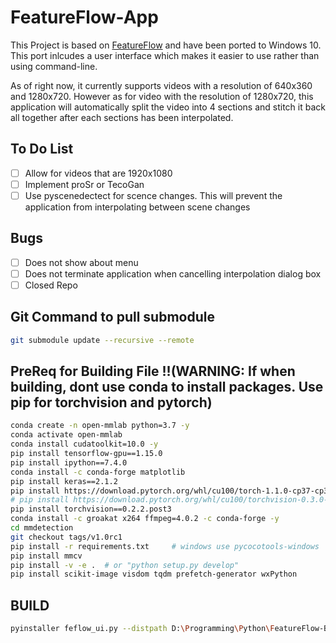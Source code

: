 # FeatureFlow-App

This Project is based on [FeatureFlow](https://github.com/CM-BF/FeatureFlow) and have been ported to Windows 10. This port inlcudes a user interface which makes it easier to use rather than using command-line.

As of right now, it currently supports videos with a resolution of 640x360 and 1280x720. However as for video with the resolution of 1280x720, this application will automatically split the video into 4 sections and stitch it back all together after each sections has been interpolated.

## To Do List

- [ ] Allow for videos that are 1920x1080
- [ ] Implement proSr or TecoGan
- [ ] Use pyscenedectect for scence changes. This will prevent the application from interpolating between scene changes

## Bugs

- [ ] Does not show about menu
- [ ] Does not terminate application when cancelling interpolation dialog box
- [ ] Closed Repo

## Git Command to pull submodule

```bash
git submodule update --recursive --remote
```

## PreReq for Building File !!(WARNING: If when building, dont use conda to install packages. Use pip for torchvision and pytorch)

```bash
conda create -n open-mmlab python=3.7 -y
conda activate open-mmlab
conda install cudatoolkit=10.0 -y
pip install tensorflow-gpu==1.15.0
pip install ipython==7.4.0
conda install -c conda-forge matplotlib
pip install keras==2.1.2
pip install https://download.pytorch.org/whl/cu100/torch-1.1.0-cp37-cp37m-win_amd64.whl
# pip install https://download.pytorch.org/whl/cu100/torchvision-0.3.0-cp37-cp37m-win_amd64.whl #pytorch 1.1.0
pip install torchvision==0.2.2.post3
conda install -c groakat x264 ffmpeg=4.0.2 -c conda-forge -y
cd mmdetection
git checkout tags/v1.0rc1
pip install -r requirements.txt     # windows use pycocotools-windows
pip install mmcv
pip install -v -e .  # or "python setup.py develop"
pip install scikit-image visdom tqdm prefetch-generator wxPython


```

## BUILD

```bash
pyinstaller feflow_ui.py --distpath D:\Programming\Python\FeatureFlow-Build -n FeatureFlow-App -y --clean --add-data .\checkpoints\FeFlow.ckpt;.\checkpoints\ --add-data .\final-model\bdcn_pretrained_on_bsds500.pth;.\final-model\ --add-data .\formbuilder\noname.xrc;.\formbuilder\ --add-binary ffmpeg.exe;.
```
